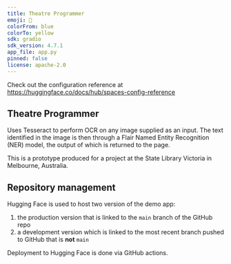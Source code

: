 ```yaml
---
title: Theatre Programmer
emoji: 🍍
colorFrom: blue
colorTo: yellow
sdk: gradio
sdk_version: 4.7.1
app_file: app.py
pinned: false
license: apache-2.0
---
```


Check out the configuration reference at https://huggingface.co/docs/hub/spaces-config-reference

## Theatre Programmer

Uses Tesseract to perform OCR on any image supplied as an input. The text identified in the image is then through a Flair Named Entity Recognition (NER) model, the output of which is returned to the page.

This is a prototype produced for a project at the State Library Victoria in Melbourne, Australia.

## Repository management

Hugging Face is used to host two version of the demo app:

1. the production version that is linked to the `main` branch of the GitHub repo
2. a development version which is linked to the most recent branch pushed to GitHub that is **not** `main`

Deployment to Hugging Face is done via GitHub actions.
